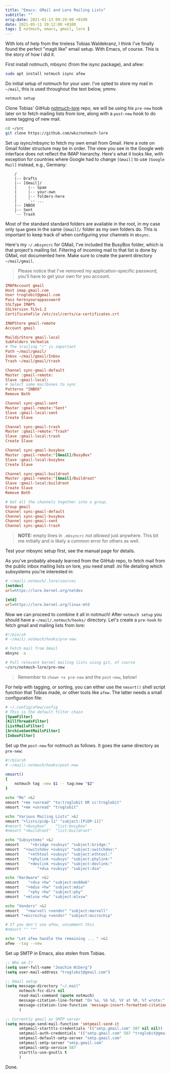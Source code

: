 ```yaml
---
title: "Emacs: GMail and Lore Mailing Lists"
subtitle: ""
orig-date: 2021-01-13 09:29:00 +0100
date: 2021-05-11 19:12:00 +0100
tags: [ notmuch, emacs, gmail, lore ]
---
```


With lots of help from the tireless Tobias Waldekranz, I think I've
finally found the perfect "magit like" email setup.  With Emacs, of
course.  This is the story of how I did it.

First install notmuch, mbsync (from the isync package), and afew:

```sh
sudo apt install notmuch isync afew
```

Do initial setup of notmuch for your user.  I've opted to store my
mail in` ~/mail`, this is used throughout the text below, ymmv.

```sh
notmuch setup
```

Clone Tobias' GitHub [notmuch-lore](https://github.com/wkz/notmuch-lore)
repo, we will be using his `pre-new` hook later on to fetch mailing
lists from lore, along with a `post-new` hook to do some tagging of new
mail.

```sh
cd ~/src
git clone https://github.com/wkz/notmuch-lore
```

Set up isync/mbsync to fetch my own email from Gmail.  Here a note on
Gmail folder structure may be in order.  The view you see in the Google
web interface does not reflect the IMAP hierarchy.  Here's what it looks
like, with exception for countries where Google had to change `[Gmail]`
to use `[Google Mail]` instead, e.g., Germany:

```
    /
	|-- Drafts
	|-- [Gmail]/
	|     |-- Spam
	|     |-- your-own
	|     |-- folders-here
	|     `-- ...
	|-- INBOX
	|--	Sent
	`-- Trash
```

Most of the standard standard folders are available in the root, in my
case only `Spam` goes in the same `[Gmail]/` folder as my own folders
do.  This is important to keep track of when configuring your channels
in `mbsync`.

Here's my `~/.mbsyncrc` for GMail, I've included the BusyBox folder,
which is that project's mailing list.  Filtering of incoming mail to
that list is done by GMail, not documented here.  Make sure to create
the parent directory `~/mail/gmail`.

> Please notice that I've removed my application-specific password,
> you'll have to get your own for you account.

```cfg
IMAPAccount gmail
Host imap.gmail.com
User troglobit@gmail.com
Pass heresyourappassword
SSLType IMAPS
SSLVersion TLSv1.2
CertificateFile /etc/ssl/certs/ca-certificates.crt

IMAPStore gmail-remote
Account gmail

MaildirStore gmail-local
SubFolders Verbatim
# The trailing "/" is important
Path ~/mail/gmail/
Inbox ~/mail/gmail/Inbox
Trash ~/mail/gmail/trash

Channel sync-gmail-default
Master :gmail-remote:
Slave :gmail-local:
# Select some mailboxes to sync
Patterns "INBOX"
Remove Both

Channel sync-gmail-sent
Master :gmail-remote:"Sent"
Slave :gmail-local:sent
Create Slave

Channel sync-gmail-trash
Master :gmail-remote:"Trash"
Slave :gmail-local:trash
Create Slave

Channel sync-gmail-busybox
Master :gmail-remote:"[Gmail]/BusyBox"
Slave :gmail-local:busybox
Create Slave

Channel sync-gmail-buildroot
Master :gmail-remote:"[Gmail]/Buildroot"
Slave :gmail-local:buildroot
Create Slave
Remove Both

# Get all the channels together into a group.
Group gmail
Channel sync-gmail-default
Channel sync-gmail-busybox
Channel sync-gmail-sent
Channel sync-gmail-trash
```

> **NOTE:** empty lines in `.mbsyncrc` *not allowed* just anywhere.
>           This bit me initially and is likely a common error for
>           others as well.

Test your mbsync setup first, see the manual page for details.  

As you've probably already learned from the GitHub repo, to fetch mail
from the public inbox mailing lists on lore, you need small .ini file
detailing which subsystems you're interested in:

```cfg
# ~/mail/.notmuch/.lore/sources
[netdev]
url=https://lore.kernel.org/netdev

[mtd]
url=https://lore.kernel.org/linux-mtd
```

Now we can proceed to combine it all in notmuch!  After `notmuch setup`
you should have a `~/mail/.notmuch/hooks/` directory.  Let's create a
`pre-hook` to fetch gmail and mailing lists from lore:

```sh
#!/bin/sh
# ~/mail/.notmuch/hooks/pre-new

# Fetch mail from Gmail
mbsync -a

# Pull relevant kernel mailing lists using git, of course
~/src/notmuch-lore/pre-new
```

> Remember to `chown +x pre-new` and the `post-new`, below!

For help with tagging, or sorting, you can either use the `nmsort()`
shell script function that Tobias made, or other tools like `afew`.
The latter needs a small configuration file:

```cfg
# ~/.config/afew/config
# This is the default filter chain
[SpamFilter]
[KillThreadsFilter]
[ListMailsFilter]
[ArchiveSentMailsFilter]
[InboxFilter]
```

Set up the `post-new` for notmuch as follows.  It goes the same
directory as `pre-new`:

```sh
#!/bin/sh
# ~/mail/.notmuch/hooks/post-new

nmsort()
{
    notmuch tag -new $1 -- tag:new "$2"
}

echo "Me" >&2
nmsort "+me +unread" "to:troglobit OR cc:troglobit"
nmsort "+me +unread" "troglobit"

echo "Various Mailing Lists" >&2
nmsort "+lists/pidp-11" "subject:[PiDP-11]"
#nmsort "+busybox"    "list:busybox"
#nmsort "+buildroot"  "list:buildroot"

echo "Subsystems" >&2
nmsort     "+bridge +subsys" "subject:bridge:"
nmsort  "+switchdev +subsys" "subject:switchdev:"
nmsort    "+ethtool +subsys" "subject:ethtool:"
nmsort    "+phylink +subsys" "subject:phylink:"
nmsort    "+devlink +subsys" "subject:devlink:"
nmsort        "+dsa +subsys" "subject:dsa"

echo "Hardware" >&2
nmsort    "+dsa +hw" "subject:mv88e6"
nmsort   "+mdio +hw" "subject:mdio"
nmsort    "+phy +hw" "subject:phy"
nmsort  "+mlxsw +hw" "subject:mlxsw"

echo "Vendors" >&2
nmsort   "+marvell +vendor" "subject:marvell"
nmsort "+microchip +vendor" "subject:microchip"

# If you don't use afew, uncomment this
#nmsort "" "*"

echo "Let afew handle the remaining ... " >&2
afew --tag --new
```

Set up SMTP in Emacs, also stolen from Tobias.

```lisp
;; Who am I?
(setq user-full-name "Joachim Wiberg")
(setq user-mail-address "troglobit@gmail.com")

;; Email setup
(setq message-directory "~/.mail"
      notmuch-fcc-dirs nil
      read-mail-command (quote notmuch)
      message-citation-line-format "On %a, %b %d, %Y at %R, %f wrote:"
      message-citation-line-function 'message-insert-formatted-citation-line
      )

;; Currently gmail as SMTP server
(setq message-send-mail-function 'smtpmail-send-it
      smtpmail-starttls-credentials '(("smtp.gmail.com" 587 nil nil))
      smtpmail-auth-credentials '(("smtp.gmail.com" 587 "troglobit@gmail.com" nil))
      smtpmail-default-smtp-server "smtp.gmail.com"
      smtpmail-smtp-server "smtp.gmail.com"
      smtpmail-smtp-service 587
      starttls-use-gnutls t
      )
```

Done.

